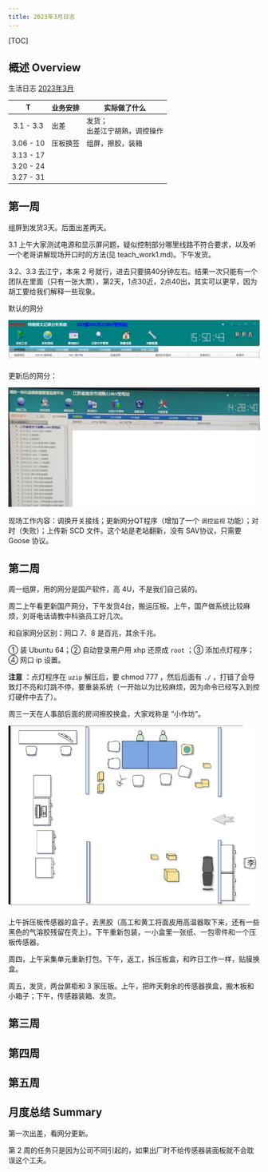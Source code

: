 ```yaml
---
title: 2023年3月日志
---
```


[TOC]

## 概述 Overview

生活日志 [2023年3月](https://ae85.gitee.io/update/journal/202203xhp)

|     T     | 业务安排 | 实际做了什么                     |
| :-------: | -------- | -------------------------------- |
| 3.1 - 3.3 | 出差     | 发货；<br>出差江宁胡熟，调控操作 |
| 3.06 - 10 | 压板换签 | 组屏，擦胶，装箱                 |
| 3.13 - 17 |          |                                  |
| 3.20 - 24 |          |                                  |
| 3.27 - 31 |          |                                  |



## 第一周

组屏到发货3天。后面出差两天。

3.1 上午大家测试电源和显示屏问题，疑似控制部分哪里线路不符合要求，以及听一个老哥讲解现场开口时的方法(见 teach_work1.md)。下午发货。

3.2、3.3 去江宁，本来 2 号就行，进去只要搞40分钟左右。结果一次只能有一个团队在里面（只有一张大票），第2天，1点30近，2点40出，其实可以更早，因为胡工要给我们解释一些现象。

默认的网分

![更新前](./assets/pcr901_default.png)

更新后的网分：

![网分更新后](./assets/trip_hushu.jpg)

现场工作内容：调换开关接线；更新网分QT程序（增加了一个 `调控监视` 功能）；对时（失败）；上传新 SCD 文件。这个站是老站翻新，没有 SAV协议，只需要 Goose 协议。

## 第二周

周一组屏，用的网分是国产软件，高 4U，不是我们自己装的。

周二上午看更新国产网分，下午发货4台，搬运压板。上午，国产做系统比较麻烦，刘哥电话请教中科骆员工好几次。

和自家网分区别：网口 7、8 是百兆，其余千兆。

① 装 Ubuntu 64；② 自动登录用户用 xhp 还原成 `root` ；③ 添加点灯程序；④ 网口 ip 设置。

**注意** ：点灯程序在 `uzip` 解压后，要 chmod 777 ，然后后面有 `./` ，打错了会导致灯不亮和灯跳不停，要重装系统（一开始以为比较麻烦，因为命令已经写入到控灯硬件中去了）。

周三一天在人事部后面的房间擦胶换盒，大家戏称是 “小作坊”。

![小作坊](assets/workplace.jpg)

上午拆压板传感器的盒子，去黑胶（高工和黄工将面皮用高温器取下来，还有一些黑色的气溶胶残留在壳上）。下午重新包装，一小盒里一张纸、一包零件和一个压板传感器。

周四，上午采集单元重新打包。下午，返工，拆压板盒，和昨日工作一样，贴膜换盒。

周五，发货，两台屏柜和 3 家压板。上午，把昨天剩余的传感器换盒，搬木板和小箱子；下午，传感器装箱、发货。



## 第三周



## 第四周



## 第五周



## 月度总结 Summary

第一次出差，看网分更新。

第 2 周的任务只是因为公司不同引起的，如果出厂时不给传感器装面板就不会耽误这个工夫。